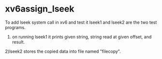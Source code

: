 # xv6assign_lseek
To add lseek system call in xv6 and test it
lseek1 and lseek2 are the two test programs.
1) on running lseek1 it prints given string, string read at given offset, and result.

2)lseek2 stores the copied data into file named "filecopy".
